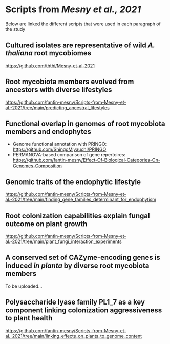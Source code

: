 # Scripts from ***Mesny *et al.*, 2021***

Below are linked the different scripts that were used in each paragraph of the study

## Cultured isolates are representative of wild *A. thaliana* root mycobiomes

https://github.com/ththi/Mesny-et-al-2021

## Root mycobiota members evolved from ancestors with diverse lifestyles

https://github.com/fantin-mesny/Scripts-from-Mesny-et-al.-2021/tree/main/predicting_ancestral_lifestyles

## Functional overlap in genomes of root mycobiota members and endophytes

- Genome functional annotation with PRINGO: https://github.com/ShingoMiyauchi/PRINGO
- PERMANOVA-based comparison of gene repertoires: https://github.com/fantin-mesny/Effect-Of-Biological-Categories-On-Genomes-Composition

## Genomic traits of the endophytic lifestyle

https://github.com/fantin-mesny/Scripts-from-Mesny-et-al.-2021/tree/main/finding_gene_families_determinant_for_endophytism

## Root colonization capabilities explain fungal outcome on plant growth

https://github.com/fantin-mesny/Scripts-from-Mesny-et-al.-2021/tree/main/plant_fungi_interaction_experiments

## A conserved set of CAZyme-encoding genes is induced *in planta* by diverse root mycobiota members

To be uploaded...

## Polysaccharide lyase family PL1_7 as a key component linking colonization aggressiveness to plant health

https://github.com/fantin-mesny/Scripts-from-Mesny-et-al.-2021/tree/main/linking_effects_on_plants_to_genome_content
